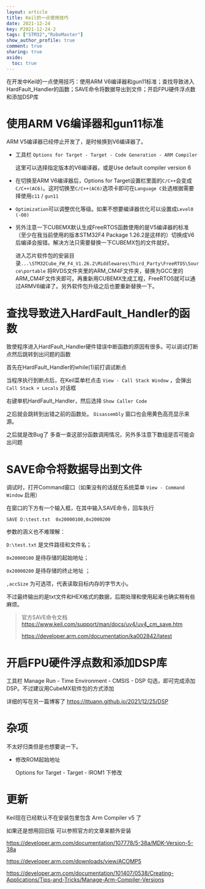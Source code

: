```yaml
---
layout: article
title: Keil的一点使用技巧
date: 2021-12-24
key: P2021-12-24-2
tags: ["STM32","RoboMaster"]
show_author_profile: true
comment: true
sharing: true
aside:
  toc: true
---
```




在开发中Keil的一点使用技巧：使用ARM V6编译器和gun11标准；查找导致进入HardFault_Handler的函数；SAVE命令将数据导出到文件；开启FPU硬件浮点数和添加DSP库

<!--more-->

# 使用ARM V6编译器和gun11标准

ARM V5编译器已经停止开发了，是时候换到V6编译器了。

- 工具栏 `Options for Target - Target - Code Generation - ARM Compiler`

  这里可以选择指定版本的V6编译器，或是Use default compiler version 6

- 在切换至ARM V6编译器后，Options for Target设置栏里面的`C/C++`会变成`C/C++(AC6)`。这时切换至`C/C++(AC6)`选项卡即可在`Language C`处选根据需要择使用`c11` / `gun11`


- `Optimization`可以调整优化等级。如果不想要编译器优化可以设置成`Level0 (-O0)`

- 另外注意一下CUBEMX默认生成FreeRTOS函数使用的是V5编译器的标准（至少在我当前使用的版本STM32F4 Package 1.26.2是这样的）切换成V6后编译会报错。解决方法只需要替换一下CUBEMX包的文件就好。

  进入芯片软件包的安装目录`...\STM32Cube_FW_F4_V1.26.2\Middlewares\Third_Party\FreeRTOS\Source\portable` 将RVDS文件夹里的ARM_CM4F文件夹，替换为GCC里的ARM_CM4F文件夹即可。再重新用CUBEMX生成工程，FreeRTOS就可以通过ARMV6编译了。另外软件包升级之后也要重新替换一下。



# 查找导致进入HardFault_Handler的函数

致使程序进入HardFault_Handler硬件错误中断函数的原因有很多。可以调试打断点然后跳转到出问题的函数

首先在HardFault_Handler的while(1)前打调试断点

当程序执行到断点后，在Keil菜单栏点击 `View - Call Stack Window` ，会弹出 `Call Stack + Locals` 对话框

右键单机HardFault_Handler，然后选择 `Show Caller Code`

之后就会跳转到出错之前的函数处。 `Disassembly` 窗口也会用黄色高亮显示来源。

之后就是改Bug了 多查一查这部分函数调用情况，另外多注意下数组是否可能会出问题



# SAVE命令将数据导出到文件

调试时，打开Command窗口（如果没有的话就在系统菜单 `View - Command Window` 启用）

在窗口的下方有一个输入框，在其中输入SAVE命令，回车执行

```
SAVE D:\test.txt  0x20000100,0x2000200
```

参数的涵义也不难理解：

`D:\test.txt` 是文件路径和文件名；

`0x20000100` 是待存储的起始地址；

`0x20000200` 是待存储的终止地址 ；

`,accSize` 为可选项，代表读取目标内存的字节大小。

不过最终输出的是txt文件和HEX格式的数据，后期处理和使用起来也确实稍有些麻烦。

> 官方SAVE命令文档 https://www.keil.com/support/man/docs/uv4/uv4_cm_save.htm
>
> https://developer.arm.com/documentation/ka002842/latest



# 开启FPU硬件浮点数和添加DSP库

工具栏 Manage Run - Time Environment - CMSIS - DSP 勾选，即可完成添加DSP。不过建议用CubeMX软件包的方式添加

详细的写在另一篇博客了 https://ittuann.github.io/2021/12/25/DSP



# 杂项

不太好归类但是也想要说一下。

- 修改ROM起始地址

  Options for Target - Target - IROM1 下修改



# 更新

Keil现在已经默认不在安装包里包含 Arm Compiler v5 了

如果还是想用回旧版 可以参照官方的文章来额外安装

https://developer.arm.com/documentation/107778/5-38a/MDK-Version-5-38a

https://developer.arm.com/downloads/view/ACOMP5

https://developer.arm.com/documentation/101407/0538/Creating-Applications/Tips-and-Tricks/Manage-Arm-Compiler-Versions
